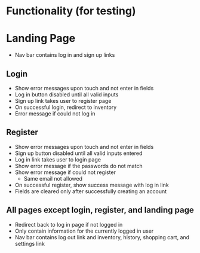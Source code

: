 # Functionality (for testing)

# Landing Page
- Nav bar contains log in and sign up links

## Login
- Show error messages upon touch and not enter in fields
- Log in button disabled until all valid inputs
- Sign up link takes user to register page
- On successful login, redirect to inventory
- Error message if could not log in

## Register
- Show error messages upon touch and not enter in fields
- Sign up button disabled until all valid inputs entered
- Log in link takes user to login page
- Show error message if the passwords do not match
- Show error message if could not register
    - Same email not allowed
- On successful register, show success message with log in link
- Fields are cleared only after successfully creating an account

## All pages except login, register, and landing page
- Redirect back to log in page if not logged in
- Only contain information for the currently logged in user
- Nav bar contains log out link and inventory, history, shopping cart, and settings link
